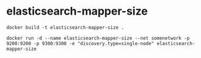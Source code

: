 # elasticsearch-mapper-size
~~~
docker build -t elasticsearch-mapper-size .
~~~

~~~
docker run -d --name elasticsearch-mapper-size --net somenetwork -p 9200:9200 -p 9300:9300 -e "discovery.type=single-node" elasticsearch-mapper-size
~~~